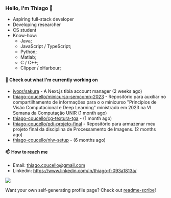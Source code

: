 ### Hello, I'm Thiago 👋

* Aspiring full-stack developer
* Developing researcher
* CS student
* Know-how:
  * Java;
  * JavaScript / TypeScript;
  * Python;
  * Matlab;
  * C / C++;
  * Clipper / xHarbour;

#### 👷 Check out what I'm currently working on

- [ivopr/sakura](https://github.com/ivopr/sakura) - A Next.js tibia account manager (2 weeks ago)
- [thiago-coucello/minicurso-semcomp-2023](https://github.com/thiago-coucello/minicurso-semcomp-2023) - Repositório para auxiliar no compartilhamento de informações para o o minicurso &#34;Princípios de Visão Computacional e Deep Learning&#34; ministrado em 2023 na VI Semana da Computação UNIR (1 month ago)
- [thiago-coucello/cg-textura-tga](https://github.com/thiago-coucello/cg-textura-tga) -  (1 month ago)
- [thiago-coucello/pdi-projeto-final](https://github.com/thiago-coucello/pdi-projeto-final) - Repositório para armazenar meu projeto final da disciplina de Processamento de Imagens. (2 months ago)
- [thiago-coucello/nlw-setup](https://github.com/thiago-coucello/nlw-setup) -  (6 months ago)

#### 📫 How to reach me

- Email: [thiago.coucello@gmail.com](mailto://thiago.coucello@gmail.com)
- Linkedin: https://www.linkedin.com/in/thiago-f-093a1813a/

![](https://github-readme-stats.vercel.app/api/top-langs/?username=thiago-coucello&langs_count=10&layout=compact&theme=react&hide_border=true&bg_color=0D1117&title_color=5ce1e6&icon_color=5ce1e6)

Want your own self-generating profile page? Check out [readme-scribe](https://github.com/muesli/readme-scribe)!